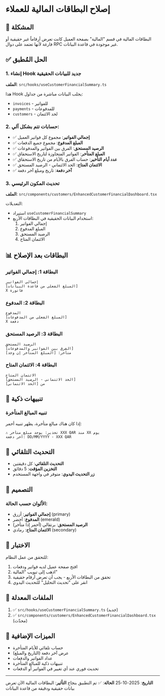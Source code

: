 # إصلاح البطاقات المالية للعملاء

## 🎯 المشكلة
البطاقات المالية في قسم "المالية" بصفحة العميل كانت تعرض أرقاماً غير حقيقية أو فارغة لأنها تعتمد على دوال RPC غير موجودة في قاعدة البيانات.

## ✅ الحل المُطبق

### 1. إنشاء Hook جديد للبيانات الحقيقية
**الملف**: `src/hooks/useCustomerFinancialSummary.ts`

هذا Hook يجلب البيانات مباشرة من جداول:
- `invoices` - للفواتير
- `payments` - للمدفوعات  
- `customers` - لحد الائتمان

### 2. حسابات تتم بشكل آلي:
- ✅ **إجمالي الفواتير**: مجموع كل فواتير العميل
- ✅ **المبلغ المدفوع**: مجموع جميع الدفعات
- ✅ **الرصيد المستحق**: الفرق بين الفواتير والمدفوعات
- ✅ **المبلغ المتأخر**: الفواتير المتجاوزة لتاريخ الاستحقاق
- ✅ **عدد أيام التأخير**: حساب الفرق بالأيام من تاريخ الاستحقاق
- ✅ **الائتمان المتاح**: الحد الائتماني - الرصيد المستحق
- ✅ **آخر دفعة**: تاريخ ومبلغ آخر دفعة

### 3. تحديث المكون الرئيسي
**الملف**: `src/components/customers/EnhancedCustomerFinancialDashboard.tsx`

التعديلات:
- استيراد `useCustomerFinancialSummary`
- استخدام البيانات الحقيقية في البطاقات الأربع:
  1. إجمالي الفواتير
  2. المبلغ المدفوع
  3. الرصيد المستحق
  4. الائتمان المتاح

## 📊 البطاقات بعد الإصلاح

### البطاقة 1: إجمالي الفواتير
```
إجمالي الفواتير
[المبلغ الفعلي من قاعدة البيانات]
X فاتورة
```

### البطاقة 2: المدفوع
```
المدفوع
[المبلغ الفعلي من المدفوعات]
X دفعة
```

### البطاقة 3: الرصيد المستحق
```
الرصيد المستحق  
[الفرق بين الفواتير والمدفوعات]
متأخر: [المبلغ المتأخر إن وجد]
```

### البطاقة 4: الائتمان المتاح
```
الائتمان المتاح
[الحد الائتماني - الرصيد المستحق]
من [الحد الائتماني]
```

## 🔔 تنبيهات ذكية

### تنبيه المبالغ المتأخرة
إذا كان هناك مبالغ متأخرة، يظهر تنبيه أحمر:
```
⚠️ تحذير: يوجد مبلغ متأخر XXX QAR منذ XX يوم
آخر دفعة: DD/MM/YYYY - XXX QAR
```

## 🔄 التحديث التلقائي

- **التحديث التلقائي**: كل دقيقتين
- **التخزين المؤقت**: 5 دقائق
- **زر التحديث اليدوي**: متوفر في واجهة المستخدم

## 🎨 التصميم

### الألوان حسب الحالة:
- **إجمالي الفواتير**: أزرق (primary)
- **المدفوع**: أخضر (emerald)
- **الرصيد المستحق**: برتقالي (أحمر إذا متأخر)
- **الائتمان المتاح**: رمادي (secondary)

## 🧪 الاختبار

للتحقق من عمل النظام:

1. افتح صفحة عميل لديه فواتير ودفعات
2. اذهب إلى تبويب "المالية"
3. تحقق من البطاقات الأربع - يجب أن تعرض أرقام حقيقية
4. انقر على "تحديث التحليل" للتحديث اليدوي

## 📁 الملفات المعدلة

1. ✅ `src/hooks/useCustomerFinancialSummary.ts` (جديد)
2. ✅ `src/components/customers/EnhancedCustomerFinancialDashboard.tsx` (محدّث)

## 🚀 الميزات الإضافية

- حساب تلقائي للأيام المتأخرة
- عرض آخر دفعة (التاريخ والمبلغ)
- عداد الفواتير والدفعات
- تنبيهات ذكية للمبالغ المتأخرة
- تحديث فوري عند أي تغيير في الفواتير أو الدفعات

---

**التاريخ**: 2025-10-25
**الحالة**: ✅ تم التطبيق بنجاح
**التأثير**: البطاقات المالية الآن تعرض بيانات حقيقية ودقيقة من قاعدة البيانات
